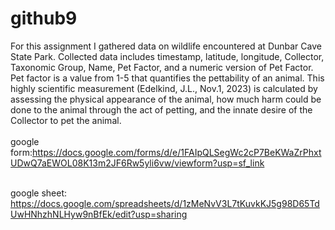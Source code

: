 # github9

For this assignment I gathered data on wildlife encountered at Dunbar Cave State Park. Collected data includes timestamp, latitude, longitude, Collector, Taxonomic Group, Name, Pet Factor, and a numeric version of Pet Factor. Pet factor is a value from 1-5 that quantifies the pettability of an animal. This highly scientific measurement (Edelkind, J.L., Nov.1, 2023) is calculated by assessing the physical appearance of the animal, how much harm could be done to the animal through the act of petting, and the innate desire of the Collector to pet the animal. <br> <br>
google form:https://docs.google.com/forms/d/e/1FAIpQLSegWc2cP7BeKWaZrPhxtUDwQ7aEWOL08K13m2JF6Rw5yli6vw/viewform?usp=sf_link <br> <br>

google sheet: https://docs.google.com/spreadsheets/d/1zMeNvV3L7tKuvkKJ5g98D65TdUwHNhzhNLHyw9nBfEk/edit?usp=sharing


